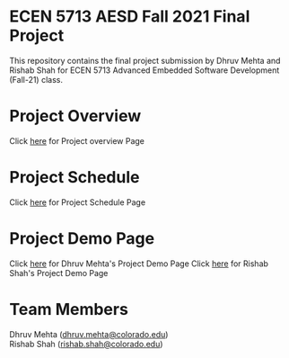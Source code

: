 # ECEN 5713 AESD Fall 2021 Final Project
This repository contains the final project submission by Dhruv Mehta and Rishab Shah for ECEN 5713 Advanced Embedded Software Development (Fall-21) class.
# Project Overview
Click [here](https://github.com/cu-ecen-aeld/final-project-DhruvHMehta/wiki/Project-Overview) for Project overview Page
# Project Schedule
Click [here](https://github.com/cu-ecen-aeld/final-project-DhruvHMehta/wiki/Final-Project-Schedule-Page) for Project Schedule Page
# Project Demo Page
Click [here](https://github.com/cu-ecen-aeld/final-project-DhruvHMehta/wiki/Dhruv-Mehta's-Final-Project-Video) for Dhruv Mehta's Project Demo Page
Click [here](https://github.com/cu-ecen-aeld/final-project-Rishab-Shah/wiki/Rishab's-final-Project-video) for Rishab Shah's Project Demo Page
# Team Members
Dhruv Mehta (dhruv.mehta@colorado.edu)  <br>Rishab Shah (rishab.shah@colorado.edu)
